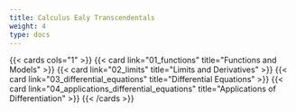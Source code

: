 ```yaml
---
title: Calculus Ealy Transcendentals
weight: 4
type: docs
---
```


{{< cards cols="1" >}}
{{< card link="01_functions" title="Functions and Models" >}}
{{< card link="02_limits" title="Limits and Derivatives" >}}
{{< card link="03_differential_equations" title="Differential Equations" >}}
{{< card link="04_applications_differential_equations" title="Applications of Differentiation" >}}
{{< /cards >}}

